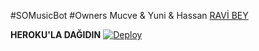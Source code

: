 #SOMusicBot 
#Owners
Mucve & Yuni & Hassan
[RAVİ BEY](https://t.me/lamRavi)


<b>HEROKU'LA DAĞIDIN</b>
[![Deploy](https://www.herokucdn.com/deploy/button.svg)](https://heroku.com/deploy?template=https://github.com/RaviVeyi/SOMusicBot.git)

